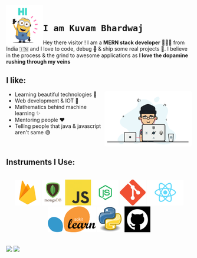<code><img src='gif/hello.gif' height='110' align='left'>

<h1>I am Kuvam Bhardwaj</h1></code>

Hey there visitor !
I am a **MERN stack developer** 👨🏻‍💻 from India 🇮🇳 and I love to code, debug ~~🐞~~ & ship some real projects 🚀.
I believe in the process & the grind to awesome applications as **I love the dopamine rushing through my veins**

<h2><b>I like:</b></h2>
<img align='right' style='border-radius:5px;' src='gif/cool.gif' height='150' />
<ul>
    <li>Learning beautiful technologies 🥰</li>
    <li>Web development & IOT 🚀</li>
    <li>Mathematics behind machine learning ✨</li>
    <li>Mentoring people ❤️</li>
    <li>Telling people that java & javascript aren't same 😅</li>
</ul><br />

<h2><b>Instruments I Use:</b></h2><br />

<center>
    <img src='images/firebase.png' height='70' />
    <img src='images/mongo.png' height='70' />
    <img src='images/js.jpeg' height='70' />
    <img src='images/node.png' height='70' />
    <img src='images/git.png' height='70' />
    <img src='images/react.png' height='70' />
    <img src='images/sklearn.png' height='70' />
    <img src='images/python.png' height='70' />
    <img src='images/github.png' height='70' />
</center><br /><br >

<img height='165' src='https://github-readme-stats.vercel.app/api?username=kuvamdazeus&theme=dracula' />
<img src='https://github-readme-stats.vercel.app/api/top-langs/?username=kuvamdazeus&theme=dracula&layout=compact' />
